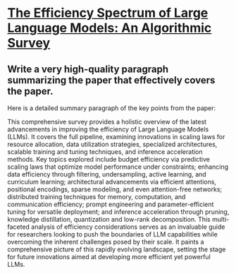 # [The Efficiency Spectrum of Large Language Models: An Algorithmic Survey](https://arxiv.org/abs/2312.00678)

## Write a very high-quality paragraph summarizing the paper that effectively covers the paper.

 Here is a detailed summary paragraph of the key points from the paper:

This comprehensive survey provides a holistic overview of the latest advancements in improving the efficiency of Large Language Models (LLMs). It covers the full pipeline, examining innovations in scaling laws for resource allocation, data utilization strategies, specialized architectures, scalable training and tuning techniques, and inference acceleration methods. Key topics explored include budget efficiency via predictive scaling laws that optimize model performance under constraints; enhancing data efficiency through filtering, undersampling, active learning, and curriculum learning; architectural advancements via efficient attentions, positional encodings, sparse modeling, and even attention-free networks; distributed training techniques for memory, computation, and communication efficiency; prompt engineering and parameter-efficient tuning for versatile deployment; and inference acceleration through pruning, knowledge distillation, quantization and low-rank decomposition. This multi-faceted analysis of efficiency considerations serves as an invaluable guide for researchers looking to push the boundaries of LLM capabilities while overcoming the inherent challenges posed by their scale. It paints a comprehensive picture of this rapidly evolving landscape, setting the stage for future innovations aimed at developing more efficient yet powerful LLMs.
